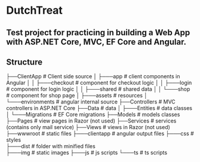 # DutchTreat

## Test project for practicing in building a Web App with ASP.NET Core, MVC, EF Core and Angular.

## Structure

├──ClientApp                    # Client side source
│  ├───app                      # client components in Angular
│  │   ├───checkout             # component for checkout logic
│  │   ├───login                # component for login logic 
│  │   ├───shared               # shared data
│  │   └───shop                 # component for shop page
│  ├───assets                   # resources
│  └───environments             # angular internal source
├──Controllers                  # MVC controllers in ASP.NET Core
├──Data                         # data
│  ├───Entities                  # data classes
│  └───Migrations                # EF Core migrations
├──Models                       # models classes
├──Pages                        # view pages in Razor (not used)
├──Services                     # services (contains only mail service)
├──Views                        # views in Razor (not used)
├──wwwroot                      # static files
   ├───clientapp                 # angular output files
   ├───css                       # styles  
   ├───dist                      # folder with minified files  
   ├───img                       # static images
   ├───js                        # js scripts
   └───ts                        # ts scripts
